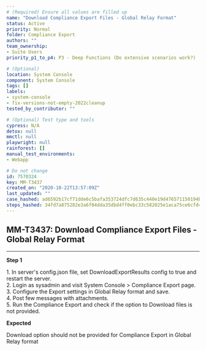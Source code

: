```yaml
---
# (Required) Ensure all values are filled up
name: "Download Compliance Export Files - Global Relay Format"
status: Active
priority: Normal
folder: Compliance Export
authors: ""
team_ownership:
- Suite Users
priority_p1_to_p4: P3 - Deep Functions (Do extensive scenarios work?)

# (Optional)
location: System Console
component: System Console
tags: []
labels:
- system-console
- fix-versions-not-empty-2022cleanup
tested_by_contributor: ""

# (Optional) Test type and tools
cypress: N/A
detox: null
mmctl: null
playwright: null
rainforest: []
manual_test_environments:
- Webapp

# Do not change
id: 7570324
key: MM-T3437
created_on: "2020-10-22T13:57:09Z"
last_updated: ""
case_hashed: ad6592b17cf71dde6c5bafa353724dfc7d635c440e19d476571150194b75598ededa42775fffe9617c4d3fe51490c900
steps_hashed: 34fd7a875282e3a6f04dda35dbd4ff0ebc33c582025e1aca75ce6cfd400ef6818cbb2cf0ab6d3778f3c9b178aa41a18b
---
```


<!-- (Auto-generated) Based on frontmatter's "key" and "name" -->

## MM-T3437: Download Compliance Export Files - Global Relay Format

---

**Step 1**

1\. In server's config.json file, set DownloadExportResults config to true and restart the server.\
2\. Login as sysadmin and visit System Console > Compliance Export page.\
3\. Configure the Export settings in Global Relay format and save.\
4\. Post few messages with attachments.\
5\. Run the Compliance Export and check if the option to Download files is not provided.

**Expected**

Download option should not be provided for Compliance Export in Global Relay format
